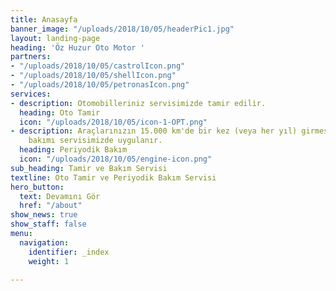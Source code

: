 ```yaml
---
title: Anasayfa
banner_image: "/uploads/2018/10/05/headerPic1.jpg"
layout: landing-page
heading: 'Öz Huzur Oto Motor '
partners:
- "/uploads/2018/10/05/castrolIcon.png"
- "/uploads/2018/10/05/shellIcon.png"
- "/uploads/2018/10/05/petronasIcon.png"
services:
- description: Otomobilleriniz servisimizde tamir edilir.
  heading: Oto Tamir
  icon: "/uploads/2018/10/05/icon-1-OPT.png"
- description: Araçlarınızın 15.000 km'de bir kez (veya her yıl) girmesi gereken servis
    bakımı servisimizde uygulanır.
  heading: Periyodik Bakım
  icon: "/uploads/2018/10/05/engine-icon.png"
sub_heading: Tamir ve Bakım Servisi
textline: Oto Tamir ve Periyodik Bakım Servisi
hero_button:
  text: Devamını Gör
  href: "/about"
show_news: true
show_staff: false
menu:
  navigation:
    identifier: _index
    weight: 1

---
```

